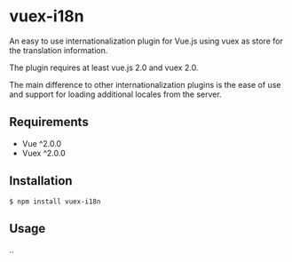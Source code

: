 # vuex-i18n
An easy to use internationalization plugin for Vue.js using vuex as store
for the translation information.

The plugin requires at least vue.js 2.0 and vuex 2.0.

The main difference to other internationalization plugins is the ease of use
and support for loading additional locales from the server.

## Requirements
- Vue ^2.0.0
- Vuex ^2.0.0

## Installation
```
$ npm install vuex-i18n
```

## Usage
..

